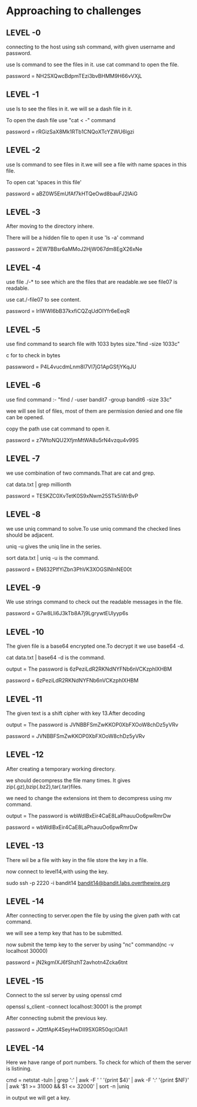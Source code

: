 # Approaching to challenges
## LEVEL -0
connecting to the host using ssh command, with given username and password.

use ls command to see the files in it.
use cat command to open the file.

password = NH2SXQwcBdpmTEzi3bvBHMM9H66vVXjL

## LEVEL -1
use ls to see the files in it. we will se a dash file in it.

To open the dash file use "cat < -" command 

password = rRGizSaX8Mk1RTb1CNQoXTcYZWU6lgzi

## LEVEL -2
use ls command to see files in it.we will see a file with name spaces in this file.

To open cat 'spaces in this file' 

password = aBZ0W5EmUfAf7kHTQeOwd8bauFJ2lAiG

## LEVEL -3
After moving to the directory inhere.

There will be a hidden file to open it use 'ls -a' command

password = 2EW7BBsr6aMMoJ2HjW067dm8EgX26xNe

## LEVEL -4
use file ./-* to see which are the files that are readable.we see file07 is readable.

use cat./-file07 to see content.

password = lrIWWI6bB37kxfiCQZqUdOIYfr6eEeqR

## LEVEL -5
use find command to search file with 1033 bytes size."find -size 1033c"

c for to check in bytes

passwword = P4L4vucdmLnm8I7Vl7jG1ApGSfjYKqJU

## LEVEL -6
use find command :- "find / -user bandit7 -group bandit6 -size 33c"

wee will see list of files, most of them are permission denied and one file can be opened.

copy the path use cat command to open it.

password = z7WtoNQU2XfjmMtWA8u5rN4vzqu4v99S

## LEVEL -7
we use combination of two commands.That are cat and grep.

cat data.txt | grep millionth

password = TESKZC0XvTetK0S9xNwm25STk5iWrBvP

## LEVEL -8
we use uniq command to solve.To use uniq command the checked lines should be adjacent.

uniq -u gives the uniq line in the series.

sort data.txt | uniq -u is the command.

password = EN632PlfYiZbn3PhVK3XOGSlNInNE00t

## LEVEL -9
We use strings command to check out the readable messages in the file.

password = G7w8LIi6J3kTb8A7j9LgrywtEUlyyp6s

## LEVEL -10
The given file is a base64 encrypted one.To decrypt it we use base64 -d.

cat data.txt | base64 -d is the command.

output = The password is 6zPeziLdR2RKNdNYFNb6nVCKzphlXHBM

password = 6zPeziLdR2RKNdNYFNb6nVCKzphlXHBM

## LEVEL -11
The given text is a shift cipher with key 13.After decoding

output = The password is JVNBBFSmZwKKOP0XbFXOoW8chDz5yVRv

password = JVNBBFSmZwKKOP0XbFXOoW8chDz5yVRv

## LEVEL -12
After creating a temporary working directory.

we should decompress the file many times. It gives zip(.gz),bzip(.bz2),tar(.tar)files.

we need to change the extensions int them to decompress using mv command.

output = The password is wbWdlBxEir4CaE8LaPhauuOo6pwRmrDw

password = wbWdlBxEir4CaE8LaPhauuOo6pwRmrDw

## LEVEL -13
There wil be a file with key in the file store the key in a file.

now connect to level14,with using the key.

sudo ssh -p 2220 -i bandit14 bandit14@bandit.labs.overthewire.org

## LEVEL -14
After connecting to server.open the file by using the given path with cat command.

we will see a temp key that has to be submitted.

now submit the temp key to the server by using "nc" command(nc -v localhost 30000)

password = jN2kgmIXJ6fShzhT2avhotn4Zcka6tnt

## LEVEL -15
Connect to the ssl server by using openssl cmd

openssl s_client -connect localhost:30001 is the prompt

After connecting submit the previous key.

password = JQttfApK4SeyHwDlI9SXGR50qclOAil1

## LEVEL -14
Here we have range of port numbers. To check for which of them the server is listining.

cmd = netstat -tuln | grep ':' | awk -F ' ' '{print $4}' | awk -F ':' '{print $NF}' | awk '$1 >= 31000 && $1 <= 32000' | sort -n |uniq

in output we will get a key.
